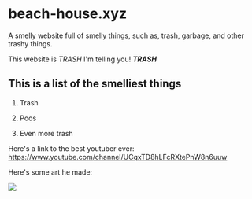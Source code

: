 # beach-house.xyz
A smelly website full of smelly things, such as, trash, garbage, and other trashy things.

This website is *TRASH* I'm telling you! ***TRASH***

## This is a list of the smelliest things

1. Trash

2. Poos

3. Even more trash

Here's a link to the best youtuber ever: https://www.youtube.com/channel/UCqxTD8hLFcRXtePnW8n6uuw

Here's some art he made:

![](https://i.ibb.co/j87qDTc/beachhouse2000-Kindergarten2.jpg)
